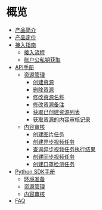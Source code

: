 # 概览


* [产品简介](/uai-censor/introduction)
* [产品定价](/uai-censor/price)
* [接入指南](/uai-censor/access/overview)
    * [接入流程](/uai-censor/access/prepare)
    * [账户公私钥获取](/uai-censor/access/key)
* [API手册](/uai-censor/api/overview)
    * [资源管理](/uai-censor/api/resource/overview)
        * [创建资源](/uai-censor/api/resource/create-resource)
        * [删除资源](/uai-censor/api/resource/delete-resource)
        * [修改资源名称](/uai-censor/api/resource/modify-resource-name)
        * [修改资源备注](/uai-censor/api/resource/modify-resource-memo)
        * [获取已创建资源列表](/uai-censor/api/resource/get-resouce-list)
        * [获取资源的内容审核记录](/uai-censor/api/resource/get-resouce-record)
    * [内容审核](/uai-censor/api/censor/overview)
        * [创建图片任务](/uai-censor/api/censor/image)
        * [创建异步视频任务](/uai-censor/api/censor/async-video)
        * [查询异步视频任务执行结果](/uai-censor/api/censor/async-video-query)
        * [创建同步视频任务](/uai-censor/api/censor/sync-video)
        * [创建口罩检测任务](/uai-censor/api/censor/mask)
* [Python SDK手册](/uai-censor/pysdk/overview)
    * [环境准备](/uai-censor/pysdk/prepare)
    * [资源管理](/uai-censor/pysdk/resource)
    * [内容审核](/uai-censor/pysdk/censor)
* [FAQ](/uai-censor/faq)









​    


​    
​        

